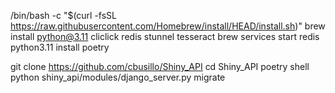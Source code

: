 /bin/bash -c "$(curl -fsSL https://raw.githubusercontent.com/Homebrew/install/HEAD/install.sh)"
brew install python@3.11 cliclick redis stunnel tesseract
brew services start redis
python3.11 install poetry

git clone https://github.com/cbusillo/Shiny_API
cd Shiny_API
poetry shell
python shiny_api/modules/django_server.py migrate


